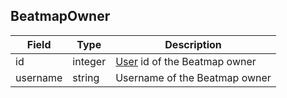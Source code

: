 ## BeatmapOwner


Field    | Type    | Description
-------- | ------- | ------------
id       | integer | [User](#user) id of the Beatmap owner
username | string  | Username of the Beatmap owner
